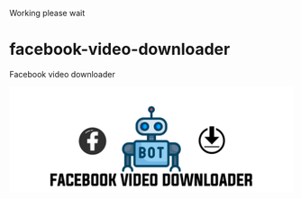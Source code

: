 Working please wait 

# facebook-video-downloader

Facebook video downloader

![](https://github.com/rixon-cochi/facebook-video-downloader/blob/main/IMG/20210208_211755.jpg)
